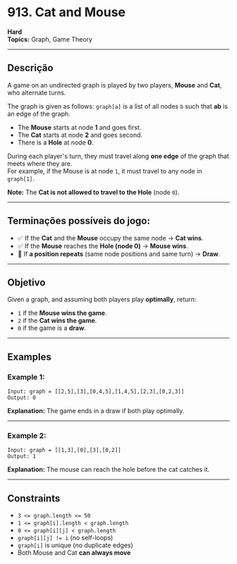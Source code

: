 # 913. Cat and Mouse  
**Hard**  
**Topics:** Graph, Game Theory  

---

## Descrição

A game on an undirected graph is played by two players, **Mouse** and **Cat**, who alternate turns.

The graph is given as follows: `graph[a]` is a list of all nodes `b` such that **ab** is an edge of the graph.

- The **Mouse** starts at node **1** and goes first.  
- The **Cat** starts at node **2** and goes second.  
- There is a **Hole** at node **0**.

During each player's turn, they must travel along **one edge** of the graph that meets where they are.  
For example, if the Mouse is at node `1`, it must travel to any node in `graph[1]`.

**Note:** The **Cat is not allowed to travel to the Hole** (node `0`).

---

## Terminações possíveis do jogo:

- ✅ If the **Cat** and the **Mouse** occupy the same node → **Cat wins**.
- ✅ If the **Mouse** reaches the **Hole (node 0)** → **Mouse wins**.
- 🔁 If **a position repeats** (same node positions and same turn) → **Draw**.

---

## Objetivo

Given a graph, and assuming both players play **optimally**, return:

- `1` if the **Mouse wins the game**.
- `2` if the **Cat wins the game**.
- `0` if the game is a **draw**.

---

## Examples

### Example 1:

```text
Input: graph = [[2,5],[3],[0,4,5],[1,4,5],[2,3],[0,2,3]]
Output: 0
```

**Explanation:** The game ends in a draw if both play optimally.

---

### Example 2:

```text
Input: graph = [[1,3],[0],[3],[0,2]]
Output: 1
```

**Explanation:** The mouse can reach the hole before the cat catches it.

---

## Constraints

- `3 <= graph.length <= 50`
- `1 <= graph[i].length < graph.length`
- `0 <= graph[i][j] < graph.length`
- `graph[i][j] != i` (no self-loops)
- `graph[i]` is unique (no duplicate edges)
- Both Mouse and Cat **can always move**

